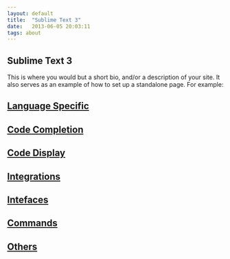 ```yaml
---
layout: default
title:  "Sublime Text 3"
date:   2013-06-05 20:03:11
tags: about
---
```

## Sublime Text 3

This is where you would but a short bio, and/or a description of your site. It also serves as an example of how to set up a standalone page. For example:


## [Language Specific](../../st3/language/)

## [Code Completion](../../st3/completion/)

## [Code Display](../../st3/code_display/)

## [Integrations](../../st3/integrations/)

## [Intefaces](../../st3/interface/)

## [Commands](../../st3/commands/)

## [Others](../../st3/other/)
